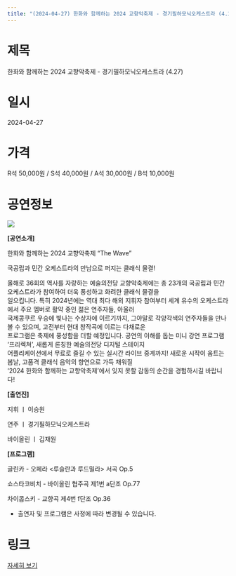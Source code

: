 ```yaml
---
title: "(2024-04-27) 한화와 함께하는 2024 교향악축제 - 경기필하모닉오케스트라 (4.27)"
---
```


# 제목
한화와 함께하는 2024 교향악축제 - 경기필하모닉오케스트라 (4.27)

# 일시
2024-04-27

# 가격
R석 50,000원 / S석 40,000원 / A석 30,000원 / B석 10,000원

# 공연정보
![](https://center.sac.or.kr/SAC/File/RentConfirm/editor/fc9cc6ec-6f24-4c76-99ff-88e8f3e570ab)    
    
**[공연소개]**  
  
한화와 함께하는 2024 교향악축제 “The Wave”  
  
국공립과 민간 오케스트라의 만남으로 퍼지는 클래식 물결!  
  
올해로 36회의 역사를 자랑하는 예술의전당 교향악축제에는 총 23개의 국공립과 민간 오케스트라가 참여하여 더욱 풍성하고 화려한 클래식 물결을  
일으킵니다. 특히 2024년에는 역대 최다 해외 지휘자 참여부터 세계 유수의 오케스트라에서 주요 멤버로 활약 중인 젊은 연주자들, 아울러  
국제콩쿠르 우승에 빛나는 수상자에 이르기까지, 그야말로 각양각색의 연주자들을 만나볼 수 있으며, 고전부터 현대 창작곡에 이르는 다채로운  
프로그램은 축제에 풍성함을 더할 예정입니다. 공연의 이해를 돕는 미니 강연 프로그램 ‘프리렉쳐’, 새롭게 론칭한 예술의전당 디지털 스테이지  
어플리케이션에서 무료로 즐길 수 있는 실시간 라이브 중계까지! 새로운 시작이 움트는 봄날, 고품격 클래식 음악의 향연으로 가득 채워질  
‘2024 한화와 함께하는 교향악축제’에서 잊지 못할 감동의 순간을 경험하시길 바랍니다!  
  
    
**[출연진]**  
  
지휘 ㅣ 이승원  
  
연주 ㅣ 경기필하모닉오케스트라  
  
바이올린 ㅣ 김재원  
  
**[프로그램]**  
  
글린카 - 오페라 <루슬란과 루드밀라> 서곡 Op.5  
  
쇼스타코비치 - 바이올린 협주곡 제1번 a단조 Op.77  
  
차이콥스키 - 교향곡 제4번 f단조 Op.36  
  
* 출연자 및 프로그램은 사정에 따라 변경될 수 있습니다.  
  


# 링크
[자세히 보기](https://www.sac.or.kr/site/main/show/show_view?SN=61290 "https://www.sac.or.kr/site/main/show/show_view?SN=61290")
